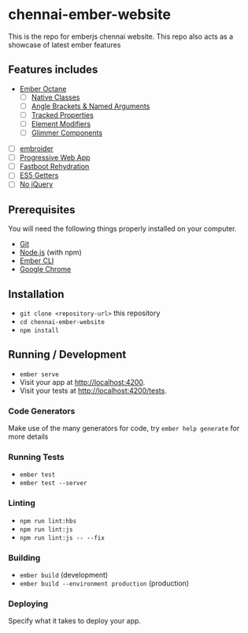 # chennai-ember-website
 
 This is the repo for emberjs chennai website.
 This repo also acts as a showcase of latest ember features

 ## Features includes
* [Ember Octane](https://emberjs.github.io/rfcs/0364-roadmap-2018.html#ember-octane)
  - [ ] [Native Classes](https://blog.emberjs.com/2019/02/11/coming-soon-in-ember-octane-part-1.html)
  - [ ] [Angle Brackets & Named Arguments](https://blog.emberjs.com/2019/02/19/coming-soon-in-ember-octane-part-2.html)
  - [ ] [Tracked Properties](https://blog.emberjs.com/2019/02/26/coming-soon-in-ember-octane-part-3.html)
  - [ ] [Element Modifiers](https://blog.emberjs.com/2019/03/06/coming-soon-in-ember-octane-part-4.html)
  - [ ] [Glimmer Components](https://www.pzuraq.com/coming-soon-in-ember-octane-part-5-glimmer-components/)

- [ ] [embroider](https://github.com/embroider-build/embroider)
- [ ] [Progressive Web App](https://madhatted.com/2017/6/16/building-a-progressive-web-app-with-ember)
- [ ] [Fastboot Rehydration](https://github.com/ember-fastboot/fastboot/pull/185)
- [ ] [ES5 Getters](https://emberjs.github.io/rfcs/0281-es5-getters.html)
- [ ] [No jQuery](https://emberjs.github.io/rfcs/0294-optional-jquery.html)

## Prerequisites

You will need the following things properly installed on your computer.

* [Git](https://git-scm.com/)
* [Node.js](https://nodejs.org/) (with npm)
* [Ember CLI](https://ember-cli.com/)
* [Google Chrome](https://google.com/chrome/)

## Installation

* `git clone <repository-url>` this repository
* `cd chennai-ember-website`
* `npm install`

## Running / Development

* `ember serve`
* Visit your app at [http://localhost:4200](http://localhost:4200).
* Visit your tests at [http://localhost:4200/tests](http://localhost:4200/tests).

### Code Generators

Make use of the many generators for code, try `ember help generate` for more details

### Running Tests

* `ember test`
* `ember test --server`

### Linting

* `npm run lint:hbs`
* `npm run lint:js`
* `npm run lint:js -- --fix`

### Building

* `ember build` (development)
* `ember build --environment production` (production)

### Deploying

Specify what it takes to deploy your app.
